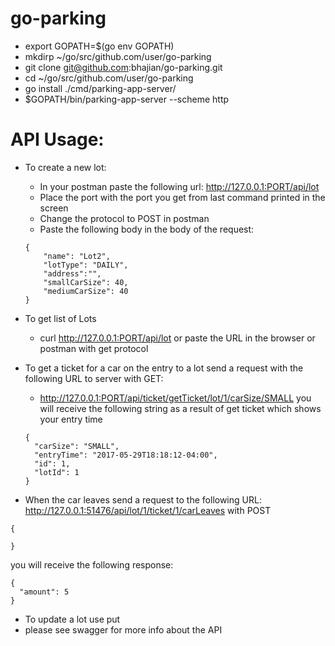 # go-parking

- export GOPATH=$(go env GOPATH)
- mkdirp ~/go/src/github.com/user/go-parking
- git clone git@github.com:bhajian/go-parking.git
- cd ~/go/src/github.com/user/go-parking
- go install ./cmd/parking-app-server/
- $GOPATH/bin/parking-app-server --scheme http

# API Usage:

- To create a new lot:
	- In your postman paste the following url: http://127.0.0.1:PORT/api/lot
	- Place the port with the port you get from last command printed in the screen
	- Change the protocol to POST in postman
	- Paste the following body in the body of the request:
	
	```
	{
		"name": "Lot2",
		"lotType": "DAILY",
		"address":"",
		"smallCarSize": 40,
		"mediumCarSize": 40
	}
	``` 
	
- To get list of Lots
	- curl http://127.0.0.1:PORT/api/lot or paste the URL in the browser or postman with get protocol

- To get a ticket for a car on the entry to a lot send a request with the following URL to server with GET:
	- http://127.0.0.1:PORT/api/ticket/getTicket/lot/1/carSize/SMALL
	you will receive the following string as a result of get ticket which shows your entry time
	```
	{
	  "carSize": "SMALL",
	  "entryTime": "2017-05-29T18:18:12-04:00",
	  "id": 1,
	  "lotId": 1
	}
	```
- When the car leaves send a request to the following URL: http://127.0.0.1:51476/api/lot/1/ticket/1/carLeaves with POST
```
{
	
}
```
you will receive the following response:
```
{
  "amount": 5
}
```

- To update a lot use put 
- please see swagger for more info about the API

